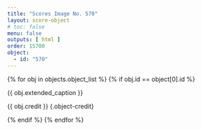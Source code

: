 ```yaml
---
title: "Scores Image No. 570"
layout: score-object
# toc: false
menu: false
outputs: [ html ]
order: 15700
object:
  - id: "570"
---
```


{% for obj in objects.object_list %}
{% if obj.id == object[0].id %}

{{ obj.extended_caption }}

{{ obj.credit }} {.object-credit}

{% endif %}
{% endfor %}
